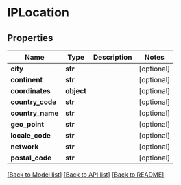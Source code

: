 # IPLocation

## Properties
Name | Type | Description | Notes
------------ | ------------- | ------------- | -------------
**city** | **str** |  | [optional] 
**continent** | **str** |  | [optional] 
**coordinates** | **object** |  | [optional] 
**country_code** | **str** |  | [optional] 
**country_name** | **str** |  | [optional] 
**geo_point** | **str** |  | [optional] 
**locale_code** | **str** |  | [optional] 
**network** | **str** |  | [optional] 
**postal_code** | **str** |  | [optional] 

[[Back to Model list]](../README.md#documentation-for-models) [[Back to API list]](../README.md#documentation-for-api-endpoints) [[Back to README]](../README.md)

